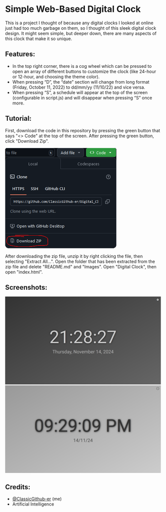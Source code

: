 # Simple Web-Based Digital Clock

This is a project I thought of because any digital clocks I looked at online just had too much garbage on them, so I thought of this sleek digital clock design. It might seem simple, but deeper down, there are many aspects of this clock that make it so unique.

## Features:

- In the top right corner, there is a cog wheel which can be pressed to open an array of different buttons to customize the clock (like 24-hour or 12-hour, and choosing the theme color).
- When pressing “D”, the “date” section will change from long format (Friday, October 11, 2022) to dd/mm/yy (11/10/22) and vice versa.
- When pressing “S”, a schedule will appear at the top of the screen (configurable in script.js) and will disappear when pressing “S” once more.

## Tutorial:

First, download the code in this repository by pressing the green button that says "<> Code" at the top of the screen. After pressing the green button, click "Download Zip".

![Tutorial](https://github.com/ClassicGithub-er/Digital_Clock/blob/main/Images/Tutorial.png)

After downloading the zip file, unzip it by right clicking the file, then selecting "Extract All...". Open the folder that has been extracted from the zip file and delete "README.md" and "Images". Open "Digital Clock", then open "index.html".

## Screenshots:

![Exaple](https://github.com/ClassicGithub-er/Digital_Clock/blob/main/Images/Example.png)
![Exaple0](https://github.com/ClassicGithub-er/Digital_Clock/blob/main/Images/Example0.png)

## Credits:

- [@ClassicGithub-er](https://www.github.com/ClassicGithub-er) (me)
- Artificial Intelligence
